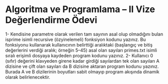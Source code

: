 # Algoritma ve Programlama – II  Vize Değerlendirme Ödevi
1-	Kendisine parametre olarak verilen tam sayının asal olup olmadığını bulan isprime isimli recursive (özyinelemeli) fonksiyon kodunu yazınız. Bu fonksiyonu kullanarak kullanıcının belirttiği aralıktaki (başlangıç ve bitiş değerlerini verdiği aralık; örneğin 5–45) asal olan sayıları primes.txt isimli sıralı erişimli dosyaya kaydeden program kodunu yazınız. 
2-	Kullanıcı 0 (sıfır) değerini klavyeden girene kadar girdiği sayılardan tek olan sayıları A dizisine ve çift olan sayıları da B dizisine aktaran program kodunu yazınız. Burada A ve B dizilerinin boyutları sabit olmayıp program akışında dinamik olarak belirlenecektir. 





